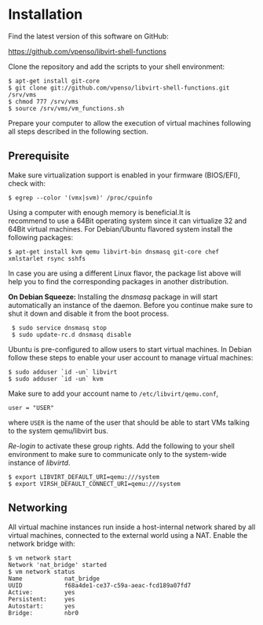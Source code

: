 
# Installation

Find the latest version of this software on <nop>GitHub:

https://github.com/vpenso/libvirt-shell-functions

Clone the repository and add the scripts to your shell environment:

    $ apt-get install git-core
    $ git clone git://github.com/vpenso/libvirt-shell-functions.git /srv/vms
    $ chmod 777 /srv/vms
    $ source /srv/vms/vm_functions.sh 

Prepare your computer to allow the execution of virtual machines 
following all steps described in the following section.

## Prerequisite

Make sure virtualization support is enabled in your firmware 
(BIOS/EFI), check with:

    $ egrep --color '(vmx|svm)' /proc/cpuinfo

Using a computer with enough memory is beneficial.It is  
recommend to use a 64Bit operating system since it can 
virtualize 32 and 64Bit virtual machines. For Debian/Ubuntu 
flavored system install the following packages:

    $ apt-get install kvm qemu libvirt-bin dnsmasq git-core chef xmlstarlet rsync sshfs

In case you are using a different Linux flavor, the package list 
above will help you to find the corresponding packages in another 
distribution.

**On Debian Squeeze:** Installing the _dnsmasq_ package in will 
start automatically an instance of the daemon. Before you continue 
make sure to shut it down and disable it from the boot process.

     $ sudo service dnsmasq stop
     $ sudo update-rc.d dnsmasq disable

Ubuntu is pre-configured to allow users to start virtual machines. 
In Debian follow these steps to enable your user account to manage 
virtual machines:

    $ sudo adduser `id -un` libvirt
    $ sudo adduser `id -un` kvm

Make sure to add your account name to `/etc/libvirt/qemu.conf`,

    user = "USER"

where `USER` is the name of the user that should be able to start 
VMs talking to the system qemu/libvirt bus.

*Re-login* to activate these group rights. Add the following to 
your shell environment to make sure to communicate only to the 
system-wide instance of _libvirtd_.

    $ export LIBVIRT_DEFAULT_URI=qemu:///system 
    $ export VIRSH_DEFAULT_CONNECT_URI=qemu:///system

## Networking

All virtual machine instances run inside a host-internal network 
shared by all virtual machines, connected to the external world using 
a NAT. Enable the network bridge with:


    $ vm network start
    Network 'nat_bridge' started
    $ vm network status
    Name            nat_bridge
    UUID            f68a4de1-ce37-c59a-aeac-fcd189a07fd7
    Active:         yes
    Persistent:     yes
    Autostart:      yes
    Bridge:         nbr0
